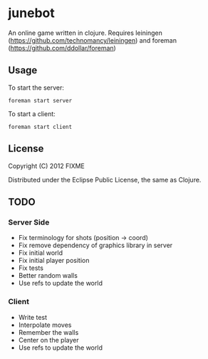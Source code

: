 # junebot

An online game written in clojure. Requires leiningen (https://github.com/technomancy/leiningen) and foreman (https://github.com/ddollar/foreman)

## Usage

To start the server:

    foreman start server

To start a client:

    foreman start client

## License

Copyright (C) 2012 FIXME

Distributed under the Eclipse Public License, the same as Clojure.

## TODO

### Server Side
- Fix terminology for shots (position -> coord)
- Fix remove dependency of graphics library in server
- Fix initial world
- Fix initial player position
- Fix tests
- Better random walls
- Use refs to update the world

### Client
- Write test
- Interpolate moves
- Remember the walls
- Center on the player
- Use refs to update the world
